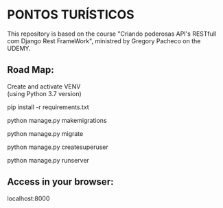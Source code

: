 # PONTOS TURÍSTICOS

This repository is based on the course "Criando poderosas API's RESTfull com Django Rest FrameWork",
ministred by Gregory Pacheco on the UDEMY.


## Road Map:

Create and activate VENV  
(using Python 3.7 version)

pip install -r requirements.txt  

python manage.py makemigrations  

python manage.py migrate  

python manage.py createsuperuser  

python manage.py runserver 

## Access in your browser:

localhost:8000
 
